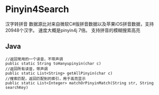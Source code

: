 # Pinyin4Search
汉字转拼音
数据源比对来自微软C#版拼音数据以及苹果iOS拼音数据，支持20948个汉字。
速度大概是pinyin4j 7倍。
支持拼音的模糊搜索高亮

## Java
```
//返回常用的一个读音，不带声调
public static String toHanyupinyin(char c)
//返回所有读音，带声调
public static List<String> getAllPinyin(char c)
//搜索匹配，返回匹配到的索引，用于高亮显示
public static List<Integer> matchOrPinyinMatch(String str, String searchKey)
```
